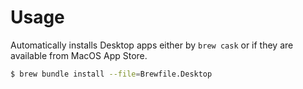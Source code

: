 # Usage

Automatically installs Desktop apps either by `brew cask` or if they are available from MacOS App Store.

```bash
$ brew bundle install --file=Brewfile.Desktop
```

